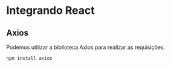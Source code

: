 # Integrando React

## Axios
Podemos utilizar a biblioteca Axios para realizar as requisições.

```npm install axios```
